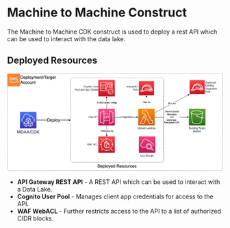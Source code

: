 # Machine to Machine Construct

The Machine to Machine CDK construct is used to deploy a rest API which can be used to interact with the data lake.

## Deployed Resources

![M2mApi](docs/M2mApi.png)

* **API Gateway REST API** - A REST API which can be used to interact with a Data Lake.
* **Cognito User Pool** - Manages client app credentials for access to the API.
* **WAF WebACL** - Further restricts access to the API to a list of authorized CIDR blocks.
